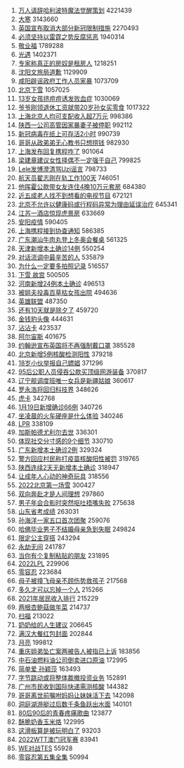 1. [万人请辞哈利波特魔法觉醒策划](https://s.weibo.com//weibo?q=%23%E4%B8%87%E4%BA%BA%E8%AF%B7%E8%BE%9E%E5%93%88%E5%88%A9%E6%B3%A2%E7%89%B9%E9%AD%94%E6%B3%95%E8%A7%89%E9%86%92%E7%AD%96%E5%88%92%23&Refer=top) 4221439
2. [大寒](https://s.weibo.com//weibo?q=%E5%A4%A7%E5%AF%92&Refer=top) 3143660
3. [英国宣布取消大部分新冠限制措施](https://s.weibo.com//weibo?q=%23%E8%8B%B1%E5%9B%BD%E5%AE%A3%E5%B8%83%E5%8F%96%E6%B6%88%E5%A4%A7%E9%83%A8%E5%88%86%E6%96%B0%E5%86%A0%E9%99%90%E5%88%B6%E6%8E%AA%E6%96%BD%23&Refer=top) 2270493
4. [必须坚持以雷霆之势反腐惩恶](https://s.weibo.com//weibo?q=%23%E5%BF%85%E9%A1%BB%E5%9D%9A%E6%8C%81%E4%BB%A5%E9%9B%B7%E9%9C%86%E4%B9%8B%E5%8A%BF%E5%8F%8D%E8%85%90%E6%83%A9%E6%81%B6%23&Refer=top) 1940314
5. [敬业福](https://s.weibo.com//weibo?q=%E6%95%AC%E4%B8%9A%E7%A6%8F&Refer=top) 1789288
6. [光遇](https://s.weibo.com//weibo?q=%E5%85%89%E9%81%87&Refer=top) 1402371
7. [专家称真正的房奴是租房人](https://s.weibo.com//weibo?q=%23%E4%B8%93%E5%AE%B6%E7%A7%B0%E7%9C%9F%E6%AD%A3%E7%9A%84%E6%88%BF%E5%A5%B4%E6%98%AF%E7%A7%9F%E6%88%BF%E4%BA%BA%23&Refer=top) 1218251
8. [沈阳文旅局道歉](https://s.weibo.com//weibo?q=%23%E6%B2%88%E9%98%B3%E6%96%87%E6%97%85%E5%B1%80%E9%81%93%E6%AD%89%23&Refer=top) 1129909
9. [咸阳辟谣政府工作人员家暴](https://s.weibo.com//weibo?q=%23%E5%92%B8%E9%98%B3%E8%BE%9F%E8%B0%A3%E6%94%BF%E5%BA%9C%E5%B7%A5%E4%BD%9C%E4%BA%BA%E5%91%98%E5%AE%B6%E6%9A%B4%23&Refer=top) 1073709
10. [北京下雪](https://s.weibo.com//weibo?q=%E5%8C%97%E4%BA%AC%E4%B8%8B%E9%9B%AA&Refer=top) 1057025
11. [13岁女孩挤痘痘诱发败血症](https://s.weibo.com//weibo?q=%2313%E5%B2%81%E5%A5%B3%E5%AD%A9%E6%8C%A4%E7%97%98%E7%97%98%E8%AF%B1%E5%8F%91%E8%B4%A5%E8%A1%80%E7%97%87%23&Refer=top) 1030069
12. [爷爷刚领退休工资就带20岁孙女买零食](https://s.weibo.com//weibo?q=%23%E7%88%B7%E7%88%B7%E5%88%9A%E9%A2%86%E9%80%80%E4%BC%91%E5%B7%A5%E8%B5%84%E5%B0%B1%E5%B8%A620%E5%B2%81%E5%AD%99%E5%A5%B3%E4%B9%B0%E9%9B%B6%E9%A3%9F%23&Refer=top) 1017322
13. [上海北京人均可支配收入超7万元](https://s.weibo.com//weibo?q=%23%E4%B8%8A%E6%B5%B7%E5%8C%97%E4%BA%AC%E4%BA%BA%E5%9D%87%E5%8F%AF%E6%94%AF%E9%85%8D%E6%94%B6%E5%85%A5%E8%B6%857%E4%B8%87%E5%85%83%23&Refer=top) 998386
14. [陕西一公司高管因家暴妻子被停职](https://s.weibo.com//weibo?q=%23%E9%99%95%E8%A5%BF%E4%B8%80%E5%85%AC%E5%8F%B8%E9%AB%98%E7%AE%A1%E5%9B%A0%E5%AE%B6%E6%9A%B4%E5%A6%BB%E5%AD%90%E8%A2%AB%E5%81%9C%E8%81%8C%23&Refer=top) 992112
15. [新冠病毒在纸上可存活2小时](https://s.weibo.com//weibo?q=%23%E6%96%B0%E5%86%A0%E7%97%85%E6%AF%92%E5%9C%A8%E7%BA%B8%E4%B8%8A%E5%8F%AF%E5%AD%98%E6%B4%BB2%E5%B0%8F%E6%97%B6%23&Refer=top) 990739
16. [哥哥从政弟弟无心教书只想捞钱](https://s.weibo.com//weibo?q=%23%E5%93%A5%E5%93%A5%E4%BB%8E%E6%94%BF%E5%BC%9F%E5%BC%9F%E6%97%A0%E5%BF%83%E6%95%99%E4%B9%A6%E5%8F%AA%E6%83%B3%E6%8D%9E%E9%92%B1%23&Refer=top) 982930
17. [上海发布回复携程咋了](https://s.weibo.com//weibo?q=%23%E4%B8%8A%E6%B5%B7%E5%8F%91%E5%B8%83%E5%9B%9E%E5%A4%8D%E6%90%BA%E7%A8%8B%E5%92%8B%E4%BA%86%23&Refer=top) 901064
18. [梁建章建议女性择偶不一定强于自己](https://s.weibo.com//weibo?q=%23%E6%A2%81%E5%BB%BA%E7%AB%A0%E5%BB%BA%E8%AE%AE%E5%A5%B3%E6%80%A7%E6%8B%A9%E5%81%B6%E4%B8%8D%E4%B8%80%E5%AE%9A%E5%BC%BA%E4%BA%8E%E8%87%AA%E5%B7%B1%23&Refer=top) 799825
19. [Lele发博澄清骂Uzi谣言](https://s.weibo.com//weibo?q=%23Lele%E5%8F%91%E5%8D%9A%E6%BE%84%E6%B8%85%E9%AA%82Uzi%E8%B0%A3%E8%A8%80%23&Refer=top) 798733
20. [航天员翟志刚在轨工作100天](https://s.weibo.com//weibo?q=%23%E8%88%AA%E5%A4%A9%E5%91%98%E7%BF%9F%E5%BF%97%E5%88%9A%E5%9C%A8%E8%BD%A8%E5%B7%A5%E4%BD%9C100%E5%A4%A9%23&Refer=top) 746051
21. [他挥霍公款带女友连住4晚10万元套房](https://s.weibo.com//weibo?q=%23%E4%BB%96%E6%8C%A5%E9%9C%8D%E5%85%AC%E6%AC%BE%E5%B8%A6%E5%A5%B3%E5%8F%8B%E8%BF%9E%E4%BD%8F4%E6%99%9A10%E4%B8%87%E5%85%83%E5%A5%97%E6%88%BF%23&Refer=top) 684380
22. [近五成老人找不到想看的电视节目](https://s.weibo.com//weibo?q=%23%E8%BF%91%E4%BA%94%E6%88%90%E8%80%81%E4%BA%BA%E6%89%BE%E4%B8%8D%E5%88%B0%E6%83%B3%E7%9C%8B%E7%9A%84%E7%94%B5%E8%A7%86%E8%8A%82%E7%9B%AE%23&Refer=top) 672121
23. [北京不允许以健康码或行程码异常为理由延误治疗](https://s.weibo.com//weibo?q=%23%E5%8C%97%E4%BA%AC%E4%B8%8D%E5%85%81%E8%AE%B8%E4%BB%A5%E5%81%A5%E5%BA%B7%E7%A0%81%E6%88%96%E8%A1%8C%E7%A8%8B%E7%A0%81%E5%BC%82%E5%B8%B8%E4%B8%BA%E7%90%86%E7%94%B1%E5%BB%B6%E8%AF%AF%E6%B2%BB%E7%96%97%23&Refer=top) 645341
24. [江苏一酒店惊现虎景房](https://s.weibo.com//weibo?q=%23%E6%B1%9F%E8%8B%8F%E4%B8%80%E9%85%92%E5%BA%97%E6%83%8A%E7%8E%B0%E8%99%8E%E6%99%AF%E6%88%BF%23&Refer=top) 633669
25. [安阳疫情](https://s.weibo.com//weibo?q=%23%E5%AE%89%E9%98%B3%E7%96%AB%E6%83%85%23&Refer=top) 590405
26. [上海携程接到协查通知](https://s.weibo.com//weibo?q=%23%E4%B8%8A%E6%B5%B7%E6%90%BA%E7%A8%8B%E6%8E%A5%E5%88%B0%E5%8D%8F%E6%9F%A5%E9%80%9A%E7%9F%A5%23&Refer=top) 586385
27. [广东潮汕牛肉丸登上冬奥会餐桌](https://s.weibo.com//weibo?q=%23%E5%B9%BF%E4%B8%9C%E6%BD%AE%E6%B1%95%E7%89%9B%E8%82%89%E4%B8%B8%E7%99%BB%E4%B8%8A%E5%86%AC%E5%A5%A5%E4%BC%9A%E9%A4%90%E6%A1%8C%23&Refer=top) 561325
28. [天津新增本土确诊14例](https://s.weibo.com//weibo?q=%23%E5%A4%A9%E6%B4%A5%E6%96%B0%E5%A2%9E%E6%9C%AC%E5%9C%9F%E7%A1%AE%E8%AF%8A14%E4%BE%8B%23&Refer=top) 550254
29. [对话流调中最辛苦的人](https://s.weibo.com//weibo?q=%23%E5%AF%B9%E8%AF%9D%E6%B5%81%E8%B0%83%E4%B8%AD%E6%9C%80%E8%BE%9B%E8%8B%A6%E7%9A%84%E4%BA%BA%23&Refer=top) 535879
30. [为什么一定要多拍照记录](https://s.weibo.com//weibo?q=%23%E4%B8%BA%E4%BB%80%E4%B9%88%E4%B8%80%E5%AE%9A%E8%A6%81%E5%A4%9A%E6%8B%8D%E7%85%A7%E8%AE%B0%E5%BD%95%23&Refer=top) 516557
31. [下雪 故宫](https://s.weibo.com//weibo?q=%E4%B8%8B%E9%9B%AA%20%E6%95%85%E5%AE%AB&Refer=top) 500505
32. [河南新增24例本土确诊](https://s.weibo.com//weibo?q=%23%E6%B2%B3%E5%8D%97%E6%96%B0%E5%A2%9E24%E4%BE%8B%E6%9C%AC%E5%9C%9F%E7%A1%AE%E8%AF%8A%23&Refer=top) 496513
33. [被姐夫投毒百草枯女孩出院](https://s.weibo.com//weibo?q=%23%E8%A2%AB%E5%A7%90%E5%A4%AB%E6%8A%95%E6%AF%92%E7%99%BE%E8%8D%89%E6%9E%AF%E5%A5%B3%E5%AD%A9%E5%87%BA%E9%99%A2%23&Refer=top) 494636
34. [英雄联盟](https://s.weibo.com//weibo?q=%23%E8%8B%B1%E9%9B%84%E8%81%94%E7%9B%9F%23&Refer=top) 487350
35. [还有10天就是除夕了](https://s.weibo.com//weibo?q=%23%E8%BF%98%E6%9C%8910%E5%A4%A9%E5%B0%B1%E6%98%AF%E9%99%A4%E5%A4%95%E4%BA%86%23&Refer=top) 459720
36. [金钱豹头像](https://s.weibo.com//weibo?q=%23%E9%87%91%E9%92%B1%E8%B1%B9%E5%A4%B4%E5%83%8F%23&Refer=top) 444631
37. [沾沾卡](https://s.weibo.com//weibo?q=%23%E6%B2%BE%E6%B2%BE%E5%8D%A1%23&Refer=top) 423537
38. [阿尔宙斯](https://s.weibo.com//weibo?q=%E9%98%BF%E5%B0%94%E5%AE%99%E6%96%AF&Refer=top) 401675
39. [约翰逊宣布英国将不再强制戴口罩](https://s.weibo.com//weibo?q=%23%E7%BA%A6%E7%BF%B0%E9%80%8A%E5%AE%A3%E5%B8%83%E8%8B%B1%E5%9B%BD%E5%B0%86%E4%B8%8D%E5%86%8D%E5%BC%BA%E5%88%B6%E6%88%B4%E5%8F%A3%E7%BD%A9%23&Refer=top) 385528
40. [北京新增5例核酸检测阳性](https://s.weibo.com//weibo?q=%23%E5%8C%97%E4%BA%AC%E6%96%B0%E5%A2%9E5%E4%BE%8B%E6%A0%B8%E9%85%B8%E6%A3%80%E6%B5%8B%E9%98%B3%E6%80%A7%23&Refer=top) 379218
41. [18岁小伙举报自己嫖娼](https://s.weibo.com//weibo?q=%2318%E5%B2%81%E5%B0%8F%E4%BC%99%E4%B8%BE%E6%8A%A5%E8%87%AA%E5%B7%B1%E5%AB%96%E5%A8%BC%23&Refer=top) 371296
42. [95后公职人员侵吞公款买顶级网游装备](https://s.weibo.com//weibo?q=%2395%E5%90%8E%E5%85%AC%E8%81%8C%E4%BA%BA%E5%91%98%E4%BE%B5%E5%90%9E%E5%85%AC%E6%AC%BE%E4%B9%B0%E9%A1%B6%E7%BA%A7%E7%BD%91%E6%B8%B8%E8%A3%85%E5%A4%87%23&Refer=top) 370817
43. [辽宁舰调度班唯一女兵是新疆姑娘](https://s.weibo.com//weibo?q=%23%E8%BE%BD%E5%AE%81%E8%88%B0%E8%B0%83%E5%BA%A6%E7%8F%AD%E5%94%AF%E4%B8%80%E5%A5%B3%E5%85%B5%E6%98%AF%E6%96%B0%E7%96%86%E5%A7%91%E5%A8%98%23&Refer=top) 360617
44. [罗永浩将回归科技界](https://s.weibo.com//weibo?q=%23%E7%BD%97%E6%B0%B8%E6%B5%A9%E5%B0%86%E5%9B%9E%E5%BD%92%E7%A7%91%E6%8A%80%E7%95%8C%23&Refer=top) 348626
45. [虎卡](https://s.weibo.com//weibo?q=%E8%99%8E%E5%8D%A1&Refer=top) 342768
46. [1月19日新增确诊66例](https://s.weibo.com//weibo?q=%231%E6%9C%8819%E6%97%A5%E6%96%B0%E5%A2%9E%E7%A1%AE%E8%AF%8A66%E4%BE%8B%23&Refer=top) 340726
47. [坐凌晨的火车硬座是什么体验](https://s.weibo.com//weibo?q=%23%E5%9D%90%E5%87%8C%E6%99%A8%E7%9A%84%E7%81%AB%E8%BD%A6%E7%A1%AC%E5%BA%A7%E6%98%AF%E4%BB%80%E4%B9%88%E4%BD%93%E9%AA%8C%23&Refer=top) 340246
48. [LPR](https://s.weibo.com//weibo?q=LPR&Refer=top) 338109
49. [加斯帕德尤利尔去世](https://s.weibo.com//weibo?q=%23%E5%8A%A0%E6%96%AF%E5%B8%95%E5%BE%B7%E5%B0%A4%E5%88%A9%E5%B0%94%E5%8E%BB%E4%B8%96%23&Refer=top) 336301
50. [体现社交分寸感的9个细节](https://s.weibo.com//weibo?q=%23%E4%BD%93%E7%8E%B0%E7%A4%BE%E4%BA%A4%E5%88%86%E5%AF%B8%E6%84%9F%E7%9A%849%E4%B8%AA%E7%BB%86%E8%8A%82%23&Refer=top) 330710
51. [广东新增本土确诊2例](https://s.weibo.com//weibo?q=%23%E5%B9%BF%E4%B8%9C%E6%96%B0%E5%A2%9E%E6%9C%AC%E5%9C%9F%E7%A1%AE%E8%AF%8A2%E4%BE%8B%23&Refer=top) 329324
52. [警方回应村民称打疫苗核酸阳性被罚](https://s.weibo.com//weibo?q=%23%E8%AD%A6%E6%96%B9%E5%9B%9E%E5%BA%94%E6%9D%91%E6%B0%91%E7%A7%B0%E6%89%93%E7%96%AB%E8%8B%97%E6%A0%B8%E9%85%B8%E9%98%B3%E6%80%A7%E8%A2%AB%E7%BD%9A%23&Refer=top) 319765
53. [陕西连续2天无新增本土确诊](https://s.weibo.com//weibo?q=%23%E9%99%95%E8%A5%BF%E8%BF%9E%E7%BB%AD2%E5%A4%A9%E6%97%A0%E6%96%B0%E5%A2%9E%E6%9C%AC%E5%9C%9F%E7%A1%AE%E8%AF%8A%23&Refer=top) 318947
54. [让成年人心动的神奇玩具](https://s.weibo.com//weibo?q=%23%E8%AE%A9%E6%88%90%E5%B9%B4%E4%BA%BA%E5%BF%83%E5%8A%A8%E7%9A%84%E7%A5%9E%E5%A5%87%E7%8E%A9%E5%85%B7%23&Refer=top) 318556
55. [2022北京第一场雪](https://s.weibo.com//weibo?q=2022%E5%8C%97%E4%BA%AC%E7%AC%AC%E4%B8%80%E5%9C%BA%E9%9B%AA&Refer=top) 300427
56. [双向奔赴才是人间理想](https://s.weibo.com//weibo?q=%23%E5%8F%8C%E5%90%91%E5%A5%94%E8%B5%B4%E6%89%8D%E6%98%AF%E4%BA%BA%E9%97%B4%E7%90%86%E6%83%B3%23&Refer=top) 297860
57. [男子年会合影时突然呕吐捂嘴失败](https://s.weibo.com//weibo?q=%23%E7%94%B7%E5%AD%90%E5%B9%B4%E4%BC%9A%E5%90%88%E5%BD%B1%E6%97%B6%E7%AA%81%E7%84%B6%E5%91%95%E5%90%90%E6%8D%82%E5%98%B4%E5%A4%B1%E8%B4%A5%23&Refer=top) 275638
58. [山东省考成绩](https://s.weibo.com//weibo?q=%E5%B1%B1%E4%B8%9C%E7%9C%81%E8%80%83%E6%88%90%E7%BB%A9&Refer=top) 263031
59. [孙海洋一家五口首次团聚](https://s.weibo.com//weibo?q=%23%E5%AD%99%E6%B5%B7%E6%B4%8B%E4%B8%80%E5%AE%B6%E4%BA%94%E5%8F%A3%E9%A6%96%E6%AC%A1%E5%9B%A2%E8%81%9A%23&Refer=top) 259076
60. [哈佛毕业男子不结婚母亲急到失眠](https://s.weibo.com//weibo?q=%23%E5%93%88%E4%BD%9B%E6%AF%95%E4%B8%9A%E7%94%B7%E5%AD%90%E4%B8%8D%E7%BB%93%E5%A9%9A%E6%AF%8D%E4%BA%B2%E6%80%A5%E5%88%B0%E5%A4%B1%E7%9C%A0%23&Refer=top) 249824
61. [限定公主穿搭](https://s.weibo.com//weibo?q=%E9%99%90%E5%AE%9A%E5%85%AC%E4%B8%BB%E7%A9%BF%E6%90%AD&Refer=top) 243294
62. [永劫无间](https://s.weibo.com//weibo?q=%E6%B0%B8%E5%8A%AB%E6%97%A0%E9%97%B4&Refer=top) 241787
63. [当你有个复制粘贴的朋友](https://s.weibo.com//weibo?q=%23%E5%BD%93%E4%BD%A0%E6%9C%89%E4%B8%AA%E5%A4%8D%E5%88%B6%E7%B2%98%E8%B4%B4%E7%9A%84%E6%9C%8B%E5%8F%8B%23&Refer=top) 231895
64. [2022LPL](https://s.weibo.com//weibo?q=2022LPL&Refer=top) 229906
65. [零容忍](https://s.weibo.com//weibo?q=%E9%9B%B6%E5%AE%B9%E5%BF%8D&Refer=top) 223684
66. [母子被撞飞母亲不顾伤势救孩子](https://s.weibo.com//weibo?q=%23%E6%AF%8D%E5%AD%90%E8%A2%AB%E6%92%9E%E9%A3%9E%E6%AF%8D%E4%BA%B2%E4%B8%8D%E9%A1%BE%E4%BC%A4%E5%8A%BF%E6%95%91%E5%AD%A9%E5%AD%90%23&Refer=top) 217568
67. [多久才可以忘掉一个人](https://s.weibo.com//weibo?q=%23%E5%A4%9A%E4%B9%85%E6%89%8D%E5%8F%AF%E4%BB%A5%E5%BF%98%E6%8E%89%E4%B8%80%E4%B8%AA%E4%BA%BA%23&Refer=top) 215266
68. [2021年居民收入排行](https://s.weibo.com//weibo?q=%232021%E5%B9%B4%E5%B1%85%E6%B0%91%E6%94%B6%E5%85%A5%E6%8E%92%E8%A1%8C%23&Refer=top) 215229
69. [两根杏鲍菇做年菜](https://s.weibo.com//weibo?q=%23%E4%B8%A4%E6%A0%B9%E6%9D%8F%E9%B2%8D%E8%8F%87%E5%81%9A%E5%B9%B4%E8%8F%9C%23&Refer=top) 214737
70. [扫福](https://s.weibo.com//weibo?q=%E6%89%AB%E7%A6%8F&Refer=top) 213022
71. [奶奶给的人生建议](https://s.weibo.com//weibo?q=%23%E5%A5%B6%E5%A5%B6%E7%BB%99%E7%9A%84%E4%BA%BA%E7%94%9F%E5%BB%BA%E8%AE%AE%23&Refer=top) 206645
72. [满汉大餐红包封面](https://s.weibo.com//weibo?q=%E6%BB%A1%E6%B1%89%E5%A4%A7%E9%A4%90%E7%BA%A2%E5%8C%85%E5%B0%81%E9%9D%A2&Refer=top) 202844
73. [月亮](https://s.weibo.com//weibo?q=%E6%9C%88%E4%BA%AE&Refer=top) 199812
74. [重庆姐弟坠亡案两被告人被指已上诉](https://s.weibo.com//weibo?q=%23%E9%87%8D%E5%BA%86%E5%A7%90%E5%BC%9F%E5%9D%A0%E4%BA%A1%E6%A1%88%E4%B8%A4%E8%A2%AB%E5%91%8A%E4%BA%BA%E8%A2%AB%E6%8C%87%E5%B7%B2%E4%B8%8A%E8%AF%89%23&Refer=top) 183856
75. [中石油燃料油公司倒卖进口原油](https://s.weibo.com//weibo?q=%23%E4%B8%AD%E7%9F%B3%E6%B2%B9%E7%87%83%E6%96%99%E6%B2%B9%E5%85%AC%E5%8F%B8%E5%80%92%E5%8D%96%E8%BF%9B%E5%8F%A3%E5%8E%9F%E6%B2%B9%23&Refer=top) 172995
76. [简单爱 孙颖莎](https://s.weibo.com//weibo?q=%E7%AE%80%E5%8D%95%E7%88%B1%20%E5%AD%99%E9%A2%96%E8%8E%8E&Refer=top) 163493
77. [字节跳动或将整体裁撤投资业务](https://s.weibo.com//weibo?q=%23%E5%AD%97%E8%8A%82%E8%B7%B3%E5%8A%A8%E6%88%96%E5%B0%86%E6%95%B4%E4%BD%93%E8%A3%81%E6%92%A4%E6%8A%95%E8%B5%84%E4%B8%9A%E5%8A%A1%23&Refer=top) 152891
78. [广州市民收到国际快递需测核酸](https://s.weibo.com//weibo?q=%23%E5%B9%BF%E5%B7%9E%E5%B8%82%E6%B0%91%E6%94%B6%E5%88%B0%E5%9B%BD%E9%99%85%E5%BF%AB%E9%80%92%E9%9C%80%E6%B5%8B%E6%A0%B8%E9%85%B8%23&Refer=top) 144382
79. [哥哥离世前嘱咐妈妈让妹妹活下去](https://s.weibo.com//weibo?q=%23%E5%93%A5%E5%93%A5%E7%A6%BB%E4%B8%96%E5%89%8D%E5%98%B1%E5%92%90%E5%A6%88%E5%A6%88%E8%AE%A9%E5%A6%B9%E5%A6%B9%E6%B4%BB%E4%B8%8B%E5%8E%BB%23&Refer=top) 142098
80. [洞庭湖游艇过后数千条鱼跃出水面](https://s.weibo.com//weibo?q=%23%E6%B4%9E%E5%BA%AD%E6%B9%96%E6%B8%B8%E8%89%87%E8%BF%87%E5%90%8E%E6%95%B0%E5%8D%83%E6%9D%A1%E9%B1%BC%E8%B7%83%E5%87%BA%E6%B0%B4%E9%9D%A2%23&Refer=top) 140101
81. [80后90后的青春疼痛歌曲](https://s.weibo.com//weibo?q=%2380%E5%90%8E90%E5%90%8E%E7%9A%84%E9%9D%92%E6%98%A5%E7%96%BC%E7%97%9B%E6%AD%8C%E6%9B%B2%23&Refer=top) 123877
82. [酥脆奶香玉米烙](https://s.weibo.com//weibo?q=%23%E9%85%A5%E8%84%86%E5%A5%B6%E9%A6%99%E7%8E%89%E7%B1%B3%E7%83%99%23&Refer=top) 122995
83. [这滑板算是被玩明白了](https://s.weibo.com//weibo?q=%23%E8%BF%99%E6%BB%91%E6%9D%BF%E7%AE%97%E6%98%AF%E8%A2%AB%E7%8E%A9%E6%98%8E%E7%99%BD%E4%BA%86%23&Refer=top) 93203
84. [2022WTT澳门冠军赛](https://s.weibo.com//weibo?q=%232022WTT%E6%BE%B3%E9%97%A8%E5%86%A0%E5%86%9B%E8%B5%9B%23&Refer=top) 83941
85. [WE对战TES](https://s.weibo.com//weibo?q=%23WE%E5%AF%B9%E6%88%98TES%23&Refer=top) 55928
86. [零容忍第五集全集](https://s.weibo.com//weibo?q=%23%E9%9B%B6%E5%AE%B9%E5%BF%8D%E7%AC%AC%E4%BA%94%E9%9B%86%E5%85%A8%E9%9B%86%23&Refer=top) 50994

